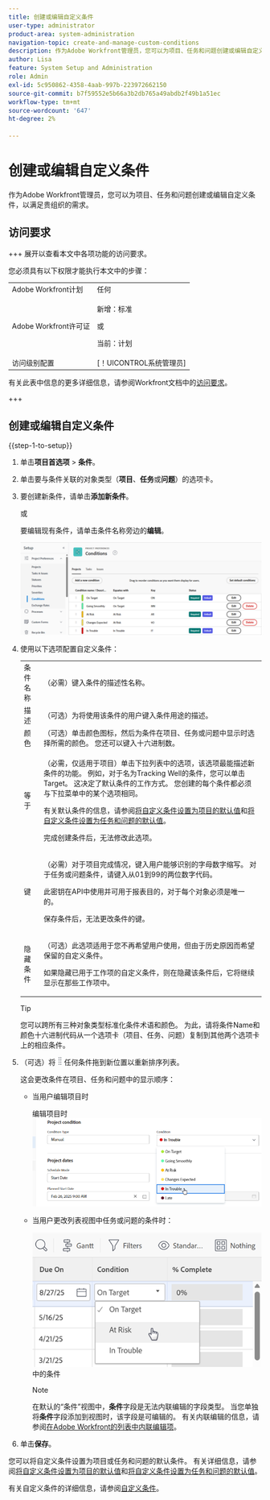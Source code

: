 ```yaml
---
title: 创建或编辑自定义条件
user-type: administrator
product-area: system-administration
navigation-topic: create-and-manage-custom-conditions
description: 作为Adobe Workfront管理员，您可以为项目、任务和问题创建或编辑自定义条件，以满足贵组织的需求。
author: Lisa
feature: System Setup and Administration
role: Admin
exl-id: 5c950862-4358-4aab-997b-223972662150
source-git-commit: b7f59552e5b66a3b2db765a49abdb2f49b1a51ec
workflow-type: tm+mt
source-wordcount: '647'
ht-degree: 2%

---
```


# 创建或编辑自定义条件

作为Adobe Workfront管理员，您可以为项目、任务和问题创建或编辑自定义条件，以满足贵组织的需求。

## 访问要求

+++ 展开以查看本文中各项功能的访问要求。

您必须具有以下权限才能执行本文中的步骤：

<table style="table-layout:auto"> 
 <col> 
 <col> 
 <tbody> 
  <tr> 
   <td role="rowheader">Adobe Workfront计划</td> 
   <td>任何</td> 
  </tr> 
  <tr> 
  <tr> 
   <td role="rowheader">Adobe Workfront许可证</td> 
   <td><p>新增：标准</p>
       <p>或</p>
       <p>当前：计划</p></td>
  </tr> 
  </tr> 
  <tr> 
   <td role="rowheader">访问级别配置</td> 
   <td>[！UICONTROL系统管理员]</td>
  </tr> 
 </tbody> 
</table>

有关此表中信息的更多详细信息，请参阅Workfront文档中的[访问要求](/help/quicksilver/administration-and-setup/add-users/access-levels-and-object-permissions/access-level-requirements-in-documentation.md)。

+++

## 创建或编辑自定义条件

{{step-1-to-setup}}

1. 单击&#x200B;**项目首选项** > **条件**。

1. 单击要与条件关联的对象类型（**项目**、**任务**&#x200B;或&#x200B;**问题**）的选项卡。

1. 要创建新条件，请单击&#x200B;**添加新条件**。

   或

   要编辑现有条件，请单击条件名称旁边的&#x200B;**编辑**。

   ![编辑自定义条件](assets/custom-conditions-0825.png)

1. 使用以下选项配置自定义条件：

   <table style="table-layout:auto"> 
    <col> 
    <col> 
    <tbody> 
     <tr> 
      <td>条件名称</td> 
      <td>（必需）键入条件的描述性名称。</td> 
     </tr> 
     <tr> 
      <td>描述</td> 
      <td>（可选）为将使用该条件的用户键入条件用途的描述。</td> 
     </tr> 
     <tr> 
      <td>颜色</td> 
      <td>（可选）单击颜色图标，然后为条件在项目、任务或问题中显示时选择所需的颜色。 您还可以键入十六进制数。</td> 
     </tr> 
     <tr> 
      <td>等于 </td> 
      <td><p>（必需，仅适用于项目）单击下拉列表中的选项，该选项最能描述新条件的功能。 例如，对于名为Tracking Well的条件，您可以单击Target。 这决定了默认条件的工作方式。 您创建的每个条件都必须与下拉菜单中的某个选项相同。</p>
      <p>有关默认条件的信息，请参阅<a href="../../../administration-and-setup/customize-workfront/create-manage-custom-conditions/set-custom-condition-default-projects.md" class="MCXref xref">将自定义条件设置为项目的默认值</a>和<a href="../../../administration-and-setup/customize-workfront/create-manage-custom-conditions/set-custom-condition-default-tasks-issues.md" class="MCXref xref">将自定义条件设置为任务和问题的默认值</a>。</p>
      <p>完成创建条件后，无法修改此选项。</p></td> 
     </tr> 
     <tr> 
      <td>键</td> 
      <td><p>（必需）对于项目完成情况，键入用户能够识别的字母数字缩写。 对于任务或问题条件，请键入从01到99的两位数字代码。 </p>
      <p>此密钥在API中使用并可用于报表目的，对于每个对象必须是唯一的。</p>
      <p>保存条件后，无法更改条件的键。 </p></td> 
     </tr> 
     <tr> 
      <td>隐藏条件</td> 
      <td><p>（可选）此选项适用于您不再希望用户使用，但由于历史原因而希望保留的自定义条件。 </p>
      <p>如果隐藏已用于工作项的自定义条件，则在隐藏该条件后，它将继续显示在那些工作项中。 </p></td> 
     </tr> 
    </tbody> 
   </table>

   >[!TIP]
   >
   >您可以跨所有三种对象类型标准化条件术语和颜色。 为此，请将条件Name和颜色十六进制代码从一个选项卡（项目、任务、问题）复制到其他两个选项卡上的相应条件。

1. （可选）将![移动图标](assets/move-icon---dots.png)任何条件拖到新位置以重新排序列表。

   这会更改条件在项目、任务和问题中的显示顺序：

   * 当用户编辑项目时

     编辑项目时![更改完成情况](assets/change-condition-edit-project-0825.png)

   * 当用户更改列表视图中任务或问题的条件时：

     ![更改列表](assets/change-conditions-list-dropdown-0925.png)中的条件

     >[!NOTE]
     >
     >在默认的“条件”视图中，**条件**&#x200B;字段是无法内联编辑的字段类型。 当您单独将&#x200B;**条件**&#x200B;字段添加到视图时，该字段是可编辑的。 有关内联编辑的信息，请参阅[在Adobe Workfront的列表中内联编辑项](/help/quicksilver/workfront-basics/navigate-workfront/use-lists/inline-edit-objects.md)。

1. 单击&#x200B;**保存**。

您可以将自定义条件设置为项目或任务和问题的默认条件。 有关详细信息，请参阅[将自定义条件设置为项目的默认值](../../../administration-and-setup/customize-workfront/create-manage-custom-conditions/set-custom-condition-default-projects.md)和[将自定义条件设置为任务和问题的默认值](../../../administration-and-setup/customize-workfront/create-manage-custom-conditions/set-custom-condition-default-tasks-issues.md)。

有关自定义条件的详细信息，请参阅[自定义条件](../../../administration-and-setup/customize-workfront/create-manage-custom-conditions/custom-conditions.md)。


<!-- THIS WAS ORIGINALLY BETWEEN THE OTHER TWO BULLETS.
   * When a user is changing the condition for a task or issue on the Updates tab:

     ![Change condition when updating comment](assets/change-condition-update-comment.png)
   -->
